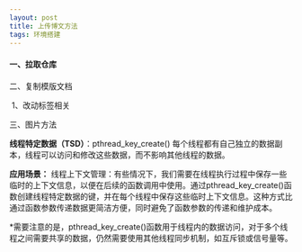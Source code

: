 ```yaml
---
layout: post
title: 上传博文方法
tags: 环境搭建
---
```


#### 一、拉取仓库

二、复制模版文档

​	1、改动标签相关

三、图片方法

**线程特定数据（TSD）**：pthread_key_create()
			每个线程都有自己独立的数据副本，线程可以访问和修改这些数据，而不影响其他线程的数据。

**应用场景：**
线程上下文管理：有些情况下，我们需要在线程执行过程中保存一些临时的上下文信息，以便在后续的函数调用中使用。通过pthread_key_create()函数创建线程特定数据的键，并在每个线程中保存这些临时上下文信息。这种方式比通过函数参数传递数据更简洁方便，同时避免了函数参数的传递和维护成本。

*需要注意的是，pthread_key_create()函数用于线程内的数据访问，对于多个线程之间需要共享的数据，仍然需要使用其他线程同步机制，如互斥锁或信号量等。

